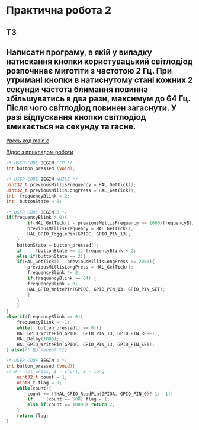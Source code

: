 # Практична робота 2

## ТЗ
Написати програму, в якій у випадку натискання кнопки користувацький
світлодіод розпочинає миготіти з частотою 2 Гц. При утримані кнопки в
натиснутому стані кожних 2 секунди частота блимання повинна
збільшуватись в два рази, максимум до 64 Гц. Після чого світлодіод
повинен загаснути. У разі відпускання кнопки світлодіод вмикається на
секунду та гасне.
---
[Увесь код main.c](Core/Src/main.c)

[Відос з прикладом роботи](READMEfiles/pr2.3TestCode.mp4)

```cpp
/* USER CODE BEGIN PFP */
int button_pressed (void);
```

```cpp
/* USER CODE BEGIN WHILE */
uint32_t previousMillisFrequency = HAL_GetTick();
uint32_t previousMillisLongPress = HAL_GetTick();
int  frequencyBlink = 2;
int  buttonState = 0;
```
```cpp
/* USER CODE BEGIN 3 */
if(frequencyBlink > 0){
        if(HAL_GetTick() - previousMillisFrequency >= 1000/frequencyBlink/2){
        previousMillisFrequency = HAL_GetTick();
        HAL_GPIO_TogglePin(GPIOC, GPIO_PIN_13);
    }
    buttonState = button_pressed();
    if     (buttonState == 1) frequencyBlink = 2;
    else if(buttonState == 2){ 
    if(HAL_GetTick() - previousMillisLongPress >= 2000){
        previousMillisLongPress = HAL_GetTick();
        frequencyBlink *= 2;
        if(frequencyBlink >= 64) {
        frequencyBlink = 0;
        HAL_GPIO_WritePin(GPIOC, GPIO_PIN_13, GPIO_PIN_SET);
        }
    }
    }
}
else if(frequencyBlink == 0){
    frequencyBlink = -1;
    while(! button_pressed() == 0){}
    HAL_GPIO_WritePin(GPIOC, GPIO_PIN_13, GPIO_PIN_RESET);
    HAL_Delay(1000);
    HAL_GPIO_WritePin(GPIOC, GPIO_PIN_13, GPIO_PIN_SET);
} else{/* Щo тепер? */} 
```

```cpp
/* USER CODE BEGIN 4 */ 
int button_pressed (void){
// 0 - not press, 1 - short, 2 - long
	uint32_t count = 1;
	uint8_t flag = 0;
	while(count){
		count += (!HAL_GPIO_ReadPin(GPIOA, GPIO_PIN_0)? 1: -1);
        if     (count == 500) flag = 1;
        else if(count == 10000) return 2;
	}
	return flag;
}
```
